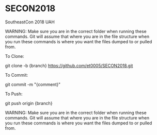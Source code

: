 # SECON2018
SoutheastCon 2018 UAH

WARNING: Make sure you are in the correct folder when running these commands. Git will assume that where you are in the file structure when you run these commands is where you want the files dumped to or pulled from.

To Clone:

git clone -b {branch} https://github.com/et0005/SECON2018.git

To Commit:

git commit -m "{comment}"

To Push:

git push origin {branch}

WARNING: Make sure you are in the correct folder when running these commands. Git will assume that where you are in the file structure when you run these commands is where you want the files dumped to or pulled from.
